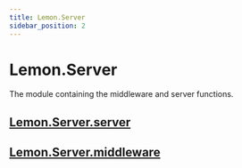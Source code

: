 ```yaml
---
title: Lemon.Server
sidebar_position: 2
---
```


# Lemon.Server

The module containing the middleware and server functions.

## [Lemon.Server.server](Lemon-Server-server)
## [Lemon.Server.middleware](Lemon-Server-middleware)